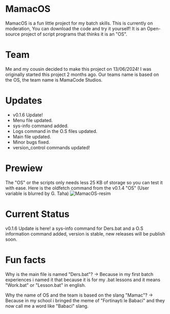 
# MamacOS
MamacOS is a fun little project for my batch skills. This is currently on moderation,
You can download the code and try it yourself! It is an Open-source project of script programs that thinks it is an "OS".

# Team
Me and my cousin decided to make this project on 13/06/2024! I was originally started this project 2 months ago.
Our teams name is based on the OS, the team name is MamaCode Studios.

# Updates
- v0.1.6 Update!
- Menu file updated.
- sys-info command added. 
- Logs command in the O.S files updated. 
- Main file updated. 
- Minor bugs fixed.
- version_control commands updated!

# Prewiew
The "OS" or the scripts only needs less 25 KB of storage so you can test it with ease. Here is the oldfetch command from the v0.1.4 "OS" (User variable is blurred by G. Taha) ![MamacOS-resim](https://github.com/gtaha23/MamacOS-Batch/assets/159329966/9169fef7-8c39-4ea8-8349-ef6f08bb1264)

# Current Status
v0.1.6 Update is here! a sys-info command for Ders.bat and a O.S information command added, version is stable,
new releases will be publish soon.

# Fun facts
Why is the main file is named "Ders.bat"?
-> Because in my first batch experiences i named it that because
it is for my .bat lessons and it means "Work.bat" or "Lesson.bat" in english.

Why the name of OS and the team is based on the slang "Mamac"?
-> Because in my school i bringed the meme of "Fortinayti le Babaci" and they now call me a word like "Babaci" slang.